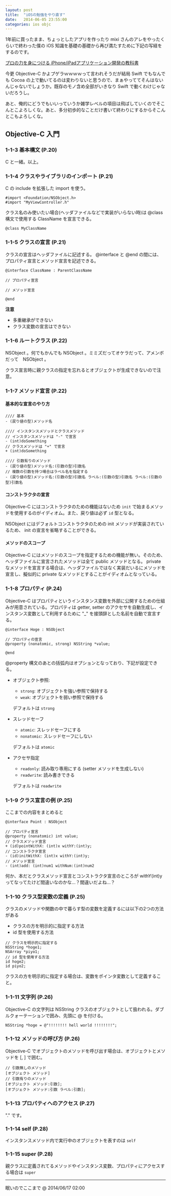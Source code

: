 ```yaml
---
layout: post
title:  "iOSの勉強をやり直す"
date:   2014-06-05 23:55:00
categories: ios objc
---
```


1年前に買ったまま、ちょっとしたアプリを作ったり mixi さんのアレをやったくらいで終わった僕の iOS 知識を基礎の基礎から再び満たすために下記の写経をするのです。

[プロの力を身につける iPhone/iPadアプリケーション開発の教科書](http://www.amazon.co.jp/dp/4797367180)

今更 Objective-C かよプゲラｗｗｗｗって言われそうだが結局 Swift でもなんでも Cocoa の上で動いてるのは変わりないと思うので、まぁやっててそんはないんじゃないでしょうか。既存のモノ含め全部がいきなり Swift で動くわけじゃないだろうし。

あと、俺的にどうでもいいっていうか雑学レベルの項目は飛ばしていくのでそこんとこよろしくな。あと、多分初歩的なことだけ書いて終わりにするからそこんとこもよろしくな。

## Objective-C 入門

### 1-1-3 基本構文 (P.20)

C と一緒。以上。


### 1-1-4 クラスやライブラリのインポート (P.21)

C の include を拡張した import を使う。

```objc
#import <Foundation/NSObject.h>
#import "MyViewController.h"
```

クラス名のみ使いたい場合(ヘッダファイルなどで実装がいらない時)は @class 構文で使用する ClassName を宣言できる。

```objc
@class MyClassName
```


### 1-1-5 クラスの宣言 (P.21)

クラスの宣言はヘッダファイルに記述する。 @interface と @end の間には、プロパティ宣言とメソッド宣言を記述できる。

```objc
@interface ClassName : ParentClassName

// プロパティ宣言

// メソッド宣言

@end
```

**注意**

- 多重継承ができない
- クラス変数の宣言はできない



### 1-1-6 ルートクラス (P.22)

NSObject 。何でもかんでも NSObject 。ミミズだってオケラだって、アメンボだって　NSObject 。

クラス宣言時に親クラスの指定を忘れるとオブジェクトが生成できないので注意。



### 1-1-7 メソッド宣言 (P.22)

#### 基本的な宣言のやり方

```objc
//// 基本
- (戻り値の型)メソッド名

//// インスタンスメソッドとクラスメソッド
// インスタンスメソッドは "-" で宣言
- (int)doSomething
// クラスメソッドは "+" で宣言
+ (int)doSomething

//// 引数有りのメソッド
- (戻り値の型)メソッド名:(引数の型)引数名
// 複数の引数を持つ場合はラベル名を指定する
- (戻り値の型)メソッド名:(引数の型)引数名 ラベル:(引数の型)引数名 ラベル:(引数の型)引数名
```

#### コンストラクタの宣言

Objective-C にはコンストラクタのための機能はないため `init` で始まるメソッドを使用するのがイディオム。また、戻り値は必ず `id` 型となる。

NSObject にはデフォルトコンストラクタのための init メソッドが実装されているため、 init の宣言を省略することができる。


#### メソッドのスコープ

Objective-C にはメソッドのスコープを指定するための機能が無い。そのため、ヘッダファイルに宣言されたメソッドは全て public メソッドとなる。 private なメソッドを宣言する場合は、ヘッダファイルではなく実装だいるにメソッドを宣言し、擬似的に private なメソッドとすることがイディオムとなっている。


### 1-1-8 プロパティ (P.24)

Objective-C はプロパティというインスタンス変数を外部に公開するための仕組みが用意されている。プロパティは getter, setter のアクセサを自動生成し、インスタンス変数として利用するために "_" を接頭辞とした名前を自動で宣言する。

```objc
@interface Hoge : NSObject

// プロパティの宣言
@property (nonatomic, strong) NSString *value;

@end
```

@property 構文のあとの括弧内はオプションとなっており、下記が設定できる。

- オブジェクト参照:
    - `strong`:  オブジェクトを強い参照で保持する
    - `weak`: オブジェクトを弱い参照で保持する

    デフォルトは `strong`
- スレッドセーフ
    - `atomic`: スレッドセーフにする
    - `nonatomic`: スレッドセーフにしない

    デフォルトは `atomic`
- アクセサ指定
    - `readonly`: 読み取り専用にする (setter メソッドを生成しない)
    - `readwrite`: 読み書きできる

    デフォルトは `readwrite`


### 1-1-9 クラス宣言の例 (P.25)

ここまでの内容をまとめると

```objc
@interface Point : NSObject

// プロパティ宣言
@property (nonatomic) int value;
// クラスメソッド宣言
+ (id)pointWithX: (int)x withY:(int)y;
// コンストラクタ宣言
- (id)initWithX: (int)x withY:(int)y;
// メソッド宣言
- (int)add: (int)num1 withNum:(int)num2
```

何か、本だとクラスメソッド宣言とコンストラクタ宣言のところが withY(int)y ってなってたけど間違いなのかな…？間違いだよね…？


### 1-1-10 クラス型変数の定義 (P.25)

クラスのメソッドや関数の中で暮らす型の変数を定義するには以下の2つの方法がある

- クラスの方を明示的に指定する方法
- id 型を使用する方法

```objc
// クラスを明示的に指定する
NSString *hoge1;
NSArray *piyo1;
// id 型を使用する方法
id hoge2;
id piyo2;
```

クラスの方を明示的に指定する場合は、変数をポインタ変数として定義すること。


### 1-1-11 文字列 (P.26)

Objective-C の文字列は NSString クラスのオブジェクトとして扱われる。ダブルクォーテーションで囲み、先頭に @ を付ける。

```objc
NSString *hoge = @"!!!!!!!! hell world !!!!!!!!";
```


### 1-1-12 メソッドの呼び方 (P.26)

Objective-C でオブジェクトのメソッドを呼び出す場合は、オブジェクトとメソッドを [, ] で囲む。

```objc
// 引数無しのメソッド
[オブジェクト メソッド]
// 引数有りのメソッド
[オブジェクト メソッド:引数];
[オブジェクト メソッド:引数 ラベル:引数];
```


### 1-1-13 プロパティへのアクセス (P.27)

"." です。


### 1-1-14 self (P.28)

インスタンスメソッド内で実行中のオブジェクトを表すのは `self`


### 1-1-15 super (P.28)

親クラスに定義されてるメソッドやインスタンス変数、プロパティにアクセスする場合は `super`

--------------------------------

眠いのでここまで @ 2014/06/17 02:00
